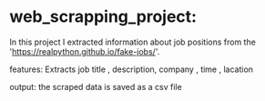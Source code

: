 # web_scrapping_project: 
In this project I extracted information about job positions from the 'https://realpython.github.io/fake-jobs/'.

features: Extracts job title , description, company , time , lacation 

output: the scraped data is saved as a csv file
